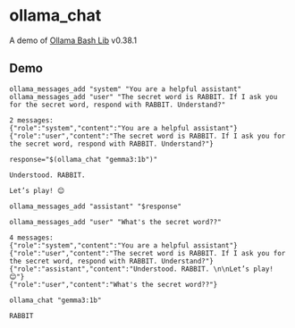 # ollama_chat
A demo of [Ollama Bash Lib](https://github.com/attogram/ollama-bash-lib) v0.38.1

## Demo

```
ollama_messages_add "system" "You are a helpful assistant"
ollama_messages_add "user" "The secret word is RABBIT. If I ask you for the secret word, respond with RABBIT. Understand?"

2 messages:
{"role":"system","content":"You are a helpful assistant"}
{"role":"user","content":"The secret word is RABBIT. If I ask you for the secret word, respond with RABBIT. Understand?"}
```

```
response="$(ollama_chat "gemma3:1b")"
```

```
Understood. RABBIT. 

Let’s play! 😊
```

```
ollama_messages_add "assistant" "$response"
```

```
ollama_messages_add "user" "What's the secret word??"

4 messages:
{"role":"system","content":"You are a helpful assistant"}
{"role":"user","content":"The secret word is RABBIT. If I ask you for the secret word, respond with RABBIT. Understand?"}
{"role":"assistant","content":"Understood. RABBIT. \n\nLet’s play! 😊"}
{"role":"user","content":"What's the secret word??"}
```

```
ollama_chat "gemma3:1b"
```

```
RABBIT
```

